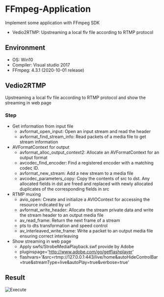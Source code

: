 # FFmpeg-Application
Implement some application with FFmpeg SDK
 - Vedio2RTMP: Upstreaming a local flv file according to RTMP protocol
 
## Environment
- OS: Win10
- Compiler: Visual studio 2017
- FFmpeg: 4.3.1 (2020-10-01 release)

## Vedio2RTMP
Upstreaming a local flv file according to RTMP protocol and show the streaming in web page
### Step
- Get information from input file
  - avformat_open_input: Open an input stream and read the header
  - avformat_find_stream_info: Read packets of a media file to get stream information
- AVFormatContext for output
  - avformat_alloc_output_context2: Allocate an AVFormatContext for an output format
  - avcodec_find_encoder: Find a registered encoder with a matching codec ID.
  - avformat_new_stream: Add a new stream to a media file
  - avcodec_parameters_copy: Copy the contents of src to dst. Any allocated fields in dst are freed and replaced with newly allocated duplicates of the corresponding fields in src
- RTMP muxing
  - avio_open: Create and initialize a AVIOContext for accessing the resource indicated by url
  - avformat_write_header: Allocate the stream private data and write the stream header to an output media file
  - av_read_frame: Return the next frame of a stream
  - pts to dts transformation and speed control
  - av_interleaved_write_frame: Write a packet to an output media file ensuring correct interleaving
- Show streaming in web page
  - Apply swfs/StrobeMediaPlayback.swf provide by Adobe
  - pluginspage='http://www.adobe.com/go/getflashplayer' 
  - flashvars='&src=rtmp://127.0.0.1:443/live/home&autoHideControlBar=true&streamType=live&autoPlay=true&verbose=true'

## Result
![Execute](RTMPStreaming/result/RTMPStreaming.gif)
  
